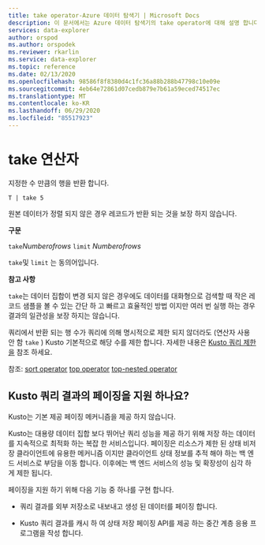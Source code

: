 ```yaml
---
title: take operator-Azure 데이터 탐색기 | Microsoft Docs
description: 이 문서에서는 Azure 데이터 탐색기의 take operator에 대해 설명 합니다.
services: data-explorer
author: orspod
ms.author: orspodek
ms.reviewer: rkarlin
ms.service: data-explorer
ms.topic: reference
ms.date: 02/13/2020
ms.openlocfilehash: 98586f8f8380d4c1fc36a88b288b47798c10e09e
ms.sourcegitcommit: 4eb64e72861d07cedb879e7b61a59eced74517ec
ms.translationtype: MT
ms.contentlocale: ko-KR
ms.lasthandoff: 06/29/2020
ms.locfileid: "85517923"
---
```

# <a name="take-operator"></a>take 연산자

지정한 수 만큼의 행을 반환 합니다.

```kusto
T | take 5
```

원본 데이터가 정렬 되지 않은 경우 레코드가 반환 되는 것을 보장 하지 않습니다.

**구문**

`take`*Numberofrows* 
 `limit` *Numberofrows*

`take`및 `limit` 는 동의어입니다.

**참고 사항**

`take`는 데이터 집합이 변경 되지 않은 경우에도 데이터를 대화형으로 검색할 때 작은 레코드 샘플을 볼 수 있는 간단 하 고 빠르고 효율적인 방법 이지만 여러 번 실행 하는 경우 결과의 일관성을 보장 하지는 않습니다.

쿼리에서 반환 되는 행 수가 쿼리에 의해 명시적으로 제한 되지 않더라도 (연산자 사용 안 함 `take` ) Kusto 기본적으로 해당 수를 제한 합니다.
자세한 내용은 [Kusto 쿼리 제한을](../concepts/querylimits.md) 참조 하세요.

참조: [sort operator](sortoperator.md) 
 [top operator](topoperator.md) 
 [top-nested operator](topnestedoperator.md)

## <a name="does-kusto-support-paging-of-query-results"></a>Kusto 쿼리 결과의 페이징을 지원 하나요?

Kusto는 기본 제공 페이징 메커니즘을 제공 하지 않습니다.

Kusto는 대용량 데이터 집합 보다 뛰어난 쿼리 성능을 제공 하기 위해 저장 하는 데이터를 지속적으로 최적화 하는 복잡 한 서비스입니다. 페이징은 리소스가 제한 된 상태 비저장 클라이언트에 유용한 메커니즘 이지만 클라이언트 상태 정보를 추적 해야 하는 백 엔드 서비스로 부담을 이동 합니다. 이후에는 백 엔드 서비스의 성능 및 확장성이 심각 하 게 제한 됩니다.

페이징을 지원 하기 위해 다음 기능 중 하나를 구현 합니다.

* 쿼리 결과를 외부 저장소로 내보내고 생성 된 데이터를 페이징 합니다.

* Kusto 쿼리 결과를 캐시 하 여 상태 저장 페이징 API를 제공 하는 중간 계층 응용 프로그램을 작성 합니다.
